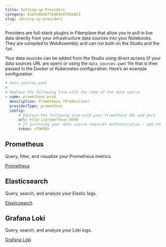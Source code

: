 ```yaml
---
title: Setting up Providers
category: 63d7e8bdbf7b4b0e0745e823
slug: setting-up-providers
---
```


Providers are full-stack plugins in Fiberplane that allow you to pull in live data directly from your infrastructure data sources into your Notebooks. They are compiled to WebAssembly and can run both on the Studio and the `fpd`.

Your data sources can be added from the Studio using direct access (if your data sources URL are open) or using the `data_sources.yaml` file that is then passed in the Docker or Kubernetes configuration. Here’s an example configuration

```yaml
# data_sources.yaml
#
# Replace the following line with the name of the data source
- name: prometheus-prod
  description: Prometheus (Production)
  providerType: prometheus
  config:
      # Replace the following line with your Prometheus URL and port
      url: http://prometheus:9090
      # If accessing your data source requires authentication - add the token below
      token: <TOKEN>
```

## Prometheus

Query, filter, and visualize your Prometheus metrics.

[Prometheus](doc:prometheus)

## Elasticsearch

Query, search, and analyze your Elastic logs.

[Elasticsearch](doc:elasticsearch)

## Grafana Loki

Query, search, and analyze your Loki logs.

[Grafana Loki](doc:grafana-loki)
